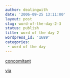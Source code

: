 ```yaml
---
author: dealingwith
date: '2006-09-25 13:11:00'
layout: post
slug: word-of-the-day-2-3
status: publish
title: word of the day 2
wordpress_id: '1689'
categories:
 - word of the day
---
```


[concomitant][1]

[via][2]

   [1]: http://dictionary.reference.com/search?q=concomitant

   [2]: http://cluck1000.livejournal.com/103316.html (my interweb crush)

